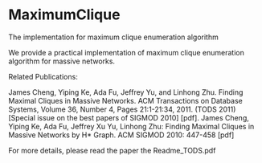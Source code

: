 # MaximumClique
The implementation for maximum clique enumeration algorithm

We provide a practical implementation of maximum clique enumeration algorithm for massive networks.

Related Publications:

James Cheng, Yiping Ke, Ada Fu, Jeffrey Yu, and Linhong Zhu. Finding Maximal Cliques in Massive Networks. ACM Transactions on Database Systems, Volume 36, Number 4, Pages 21:1-21:34, 2011. (TODS 2011) [Special issue on the best papers of SIGMOD 2010] [pdf].
James Cheng, Yiping Ke, Ada Fu, Jeffrey Xu Yu, Linhong Zhu: Finding Maximal Cliques in Massive Networks by H* Graph. ACM SIGMOD 2010: 447-458 [pdf]

For more details, please read the paper the Readme_TODS.pdf
